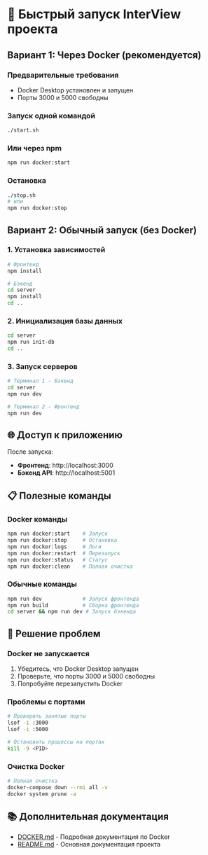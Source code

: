 # 🚀 Быстрый запуск InterView проекта

## Вариант 1: Через Docker (рекомендуется)

### Предварительные требования
- Docker Desktop установлен и запущен
- Порты 3000 и 5000 свободны

### Запуск одной командой
```bash
./start.sh
```

### Или через npm
```bash
npm run docker:start
```

### Остановка
```bash
./stop.sh
# или
npm run docker:stop
```

## Вариант 2: Обычный запуск (без Docker)

### 1. Установка зависимостей
```bash
# Фронтенд
npm install

# Бэкенд
cd server
npm install
cd ..
```

### 2. Инициализация базы данных
```bash
cd server
npm run init-db
cd ..
```

### 3. Запуск серверов
```bash
# Терминал 1 - Бэкенд
cd server
npm run dev

# Терминал 2 - Фронтенд
npm run dev
```

## 🌐 Доступ к приложению

После запуска:
- **Фронтенд**: http://localhost:3000
- **Бэкенд API**: http://localhost:5001

## 📋 Полезные команды

### Docker команды
```bash
npm run docker:start    # Запуск
npm run docker:stop     # Остановка
npm run docker:logs     # Логи
npm run docker:restart  # Перезапуск
npm run docker:status   # Статус
npm run docker:clean    # Полная очистка
```

### Обычные команды
```bash
npm run dev             # Запуск фронтенда
npm run build           # Сборка фронтенда
cd server && npm run dev # Запуск бэкенда
```

## 🐛 Решение проблем

### Docker не запускается
1. Убедитесь, что Docker Desktop запущен
2. Проверьте, что порты 3000 и 5000 свободны
3. Попробуйте перезапустить Docker

### Проблемы с портами
```bash
# Проверить занятые порты
lsof -i :3000
lsof -i :5000

# Остановить процессы на портах
kill -9 <PID>
```

### Очистка Docker
```bash
# Полная очистка
docker-compose down --rmi all -v
docker system prune -a
```

## 📚 Дополнительная документация

- [DOCKER.md](DOCKER.md) - Подробная документация по Docker
- [README.md](README.md) - Основная документация проекта
